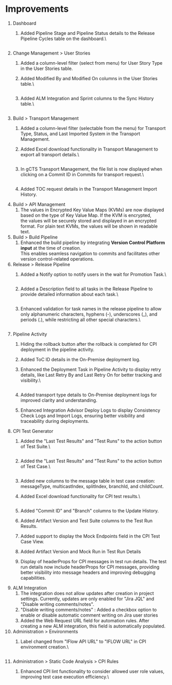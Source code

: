 # Improvements

1. Dashboard
   1.  Added Pipeline Stage and Pipeline Status details to the Release Pipeline Cycles table on the dashboard.\


       <figure><img src="../.gitbook/assets/image (2) (1) (1).png" alt=""><figcaption></figcaption></figure>
2. Change Management > User Stories
   1. Added a column-level filter (select from menu) for User Story Type in the User Stories table.
   2.  Added Modified By and Modified On columns in the User Stories table.\


       <figure><img src="../.gitbook/assets/image (1).png" alt=""><figcaption></figcaption></figure>
   3.  Added ALM Integration and Sprint columns to the Sync History table.\


       <figure><img src="../.gitbook/assets/image.png" alt=""><figcaption></figcaption></figure>
3. Build > Transport Management
   1. Added a column-level filter (selectable from the menu) for Transport Type, Status, and Last Imported System in the Transport Management.
   2.  Added Excel download functionality in Transport Management to export all transport details.\


       <figure><img src="../.gitbook/assets/image (2).png" alt=""><figcaption></figcaption></figure>
   3.  In gCTS Transport Management, the file list is now displayed when clicking on a Commit ID in Commits for transport request.\


       <figure><img src="../.gitbook/assets/image (8).png" alt=""><figcaption></figcaption></figure>
   4. Added TOC request details in the Transport Management Import History.
4. Build > API Management
   1. The values in Encrypted Key Value Maps (KVMs) are now displayed based on the type of Key Value Map. If the KVM is encrypted,      \
      the values will be securely stored and displayed in an encrypted format. For plain text KVMs, the values will be shown in readable text.
5. Build > Build Pipeline
   1. Enhanced the build pipeline by integrating **Version Control Platform input** at the time of creation.      \
      This enables seamless navigation to commits and facilitates other version control-related operations.
6. Release > Release Pipeline
   1.  Added a Notify option to notify users in the wait for Promotion Task.\


       <figure><img src="../.gitbook/assets/image (9).png" alt=""><figcaption></figcaption></figure>
   2.  Added a Description field to all tasks in the Release Pipeline to provide detailed information about each task.\


       <figure><img src="../.gitbook/assets/image (10).png" alt=""><figcaption></figcaption></figure>
   3.  Enhanced validation for task names in the release pipeline to allow only alphanumeric characters, hyphens (-), underscores (\_), and periods (.),       &#x20;while restricting all other special characters.\


       <figure><img src="../.gitbook/assets/image (11).png" alt=""><figcaption></figcaption></figure>
7. Pipeline Activity
   1. Hiding the rollback button after the rollback is completed for CPI deployment in the pipeline activity.
   2. Added ToC ID details in the On-Premise deployment log.
   3.  Enhanced the Deployment Task in Pipeline Activity to display retry details, like Last Retry By and Last Retry On for better tracking and visibility.\


       <figure><img src="../.gitbook/assets/image (13).png" alt=""><figcaption></figcaption></figure>
   4. Added transport type details to On-Premise deployment logs for improved clarity and understanding.
   5. Enhanced Integration Advisor Deploy Logs to display Consistency Check Logs and Import Logs, ensuring better visibility and traceability during deployments.
8. CPI Test Generator
   1.  Added the "Last Test Results" and "Test Runs" to the action button of Test Suite.\


       <figure><img src="../.gitbook/assets/image (14).png" alt=""><figcaption></figcaption></figure>
   2.  Added the "Last Test Results" and "Test Runs" to the action button of Test Case.\


       <figure><img src="../.gitbook/assets/image (16).png" alt=""><figcaption></figcaption></figure>
   3. Added new columns to the message table in test case creation: messageType, multicastIndex, splitIndex, branchId, and childCount.
   4.  Added Excel download functionality for CPI test results.\


       <figure><img src="../.gitbook/assets/image (17).png" alt=""><figcaption></figcaption></figure>
   5. Added "Commit ID" and "Branch" columns to the Update History.
   6. Added Artifact Version and Test Suite columns to the Test Run Results.
   7. Added support to display the Mock Endpoints field in the CPI Test Case View.
   8. Added Artifact Version and Mock Run in Test Run Details
   9. Display of headerProps for CPI messages in test run details. The test run details now include headerProps for CPI messages,      &#x20;providing better visibility into message headers and improving debugging capabilities.
9. ALM Integration
   1. The integration does not allow updates after creation in project settings. Currently, updates are only enabled for "Jira JQL" and "Disable writing comments/notes".
   2. "Disable writing comments/notes" : Added a checkbox option to enable or disable automatic comment writing on Jira user stories
   3. Added the Web Request URL field for automation rules. After creating a new ALM integration, this field is automatically populated.
10. Administration > Environments
    1.  Label changed from "IFlow API URL" to "IFLOW URL" in CPI environment creation.\


        <figure><img src="../.gitbook/assets/image (18).png" alt=""><figcaption></figcaption></figure>
11. Administration > Static Code Analysis > CPI Rules
    1.  Enhanced CPI lint functionality to consider allowed user role values, improving test case execution efficiency.\


        <figure><img src="../.gitbook/assets/image (19).png" alt=""><figcaption></figcaption></figure>
